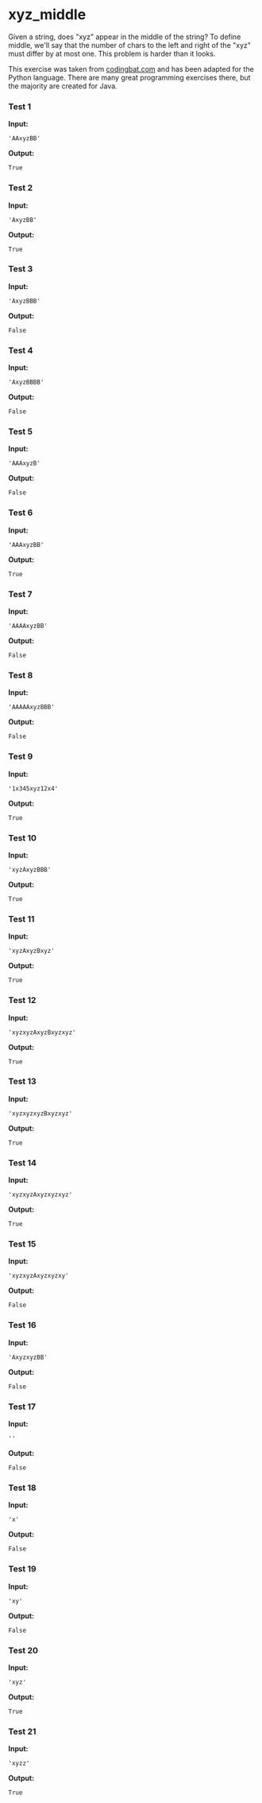 # xyz_middle




Given a string, does "xyz" appear in the middle of the string? To define middle, we'll say that the number of chars to the left and right of the "xyz" must differ by at most one. This problem is harder than it looks.

This exercise was taken from [codingbat.com](https://codingbat.com/prob/p159772) and has been adapted for the Python language. There are many great programming exercises there, but the majority are created for Java.






### Test 1
**Input:**
```
'AAxyzBB'
```
**Output:**
```
True
```
### Test 2
**Input:**
```
'AxyzBB'
```
**Output:**
```
True
```
### Test 3
**Input:**
```
'AxyzBBB'
```
**Output:**
```
False
```
### Test 4
**Input:**
```
'AxyzBBBB'
```
**Output:**
```
False
```
### Test 5
**Input:**
```
'AAAxyzB'
```
**Output:**
```
False
```
### Test 6
**Input:**
```
'AAAxyzBB'
```
**Output:**
```
True
```
### Test 7
**Input:**
```
'AAAAxyzBB'
```
**Output:**
```
False
```
### Test 8
**Input:**
```
'AAAAAxyzBBB'
```
**Output:**
```
False
```
### Test 9
**Input:**
```
'1x345xyz12x4'
```
**Output:**
```
True
```
### Test 10
**Input:**
```
'xyzAxyzBBB'
```
**Output:**
```
True
```
### Test 11
**Input:**
```
'xyzAxyzBxyz'
```
**Output:**
```
True
```
### Test 12
**Input:**
```
'xyzxyzAxyzBxyzxyz'
```
**Output:**
```
True
```
### Test 13
**Input:**
```
'xyzxyzxyzBxyzxyz'
```
**Output:**
```
True
```
### Test 14
**Input:**
```
'xyzxyzAxyzxyzxyz'
```
**Output:**
```
True
```
### Test 15
**Input:**
```
'xyzxyzAxyzxyzxy'
```
**Output:**
```
False
```
### Test 16
**Input:**
```
'AxyzxyzBB'
```
**Output:**
```
False
```
### Test 17
**Input:**
```
''
```
**Output:**
```
False
```
### Test 18
**Input:**
```
'x'
```
**Output:**
```
False
```
### Test 19
**Input:**
```
'xy'
```
**Output:**
```
False
```
### Test 20
**Input:**
```
'xyz'
```
**Output:**
```
True
```
### Test 21
**Input:**
```
'xyzz'
```
**Output:**
```
True
```

